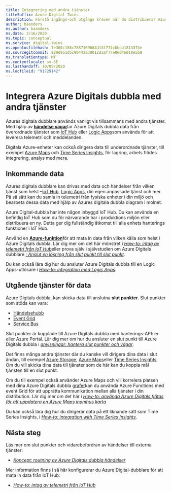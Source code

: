 ```yaml
---
title: Integrering med andra tjänster
titleSuffix: Azure Digital Twins
description: Förstå ingångs-och utgångs kraven när du distribuerar Azure Digital-dubbla.
author: baanders
ms.author: baanders
ms.date: 3/16/2020
ms.topic: conceptual
ms.service: digital-twins
ms.openlocfilehash: 7e360c158c7887109684d13f774cbbda1813373e
ms.sourcegitcommit: 829d951d5c90442a38012daaf77e86046018e5b9
ms.translationtype: MT
ms.contentlocale: sv-SE
ms.lasthandoff: 10/09/2020
ms.locfileid: "91729142"
---
```

# <a name="integrate-azure-digital-twins-with-other-services"></a>Integrera Azure Digitals dubbla med andra tjänster

Azures digitala dubblare används vanligt vis tillsammans med andra tjänster. Med hjälp av [**händelse vägar**](concepts-route-events.md)tar Azure Digitals dubbla data från överordnade tjänster som [IoT Hub](../iot-hub/about-iot-hub.md) eller [Logic Apps](../logic-apps/logic-apps-overview.md)som används för att leverera telemetri och meddelanden. 

Digitala Azure-enheter kan också dirigera data till underordnade tjänster, till exempel [Azure Maps](../azure-maps/about-azure-maps.md) och [Time Series Insights](../time-series-insights/time-series-insights-update-overview.md), för lagring, arbets flödes integrering, analys med mera. 

## <a name="data-ingress"></a>Inkommande data

Azures digitala dubblare kan drivas med data och händelser från vilken tjänst som helst –[IoT Hub](../iot-hub/about-iot-hub.md), [Logic Apps](../logic-apps/logic-apps-overview.md), din egen anpassade tjänst och mer. På så sätt kan du samla in telemetri från fysiska enheter i din miljö och bearbeta dessa data med hjälp av Azures digitala dubbla diagram i molnet.

Azure Digital-dubbla har inte någon inbyggd IoT Hub. Du kan använda en befintlig IoT Hub som du för närvarande har i produktions miljön eller distribuera en ny. Detta ger dig fullständig åtkomst till alla enhets hanterings funktioner i IoT Hub.

Använd en [**Azure-funktion**](../azure-functions/functions-overview.md)för att mata in data från vilken källa som helst i Azure Digitals dubbla. Lär dig mer om det här mönstret i [*How-to: intag av telemetri från IoT Hub*](how-to-ingest-iot-hub-data.md)eller prova själv i självstudien om Azure Digitals dubblare [*: Anslut en lösning från slut punkt till slut punkt*](tutorial-end-to-end.md). 

Du kan också lära dig hur du ansluter Azure Digitals dubbla till en Logic Apps-utlösare i [*How-to: integration med Logic Apps*](how-to-integrate-logic-apps.md).

## <a name="data-egress-services"></a>Utgående tjänster för data

Azure Digitals dubbla, kan skicka data till anslutna **slut punkter**. Slut punkter som stöds kan vara:
* [Händelsehubb](../event-hubs/event-hubs-about.md)
* [Event Grid](../event-grid/overview.md)
* [Service Bus](../service-bus-messaging/service-bus-messaging-overview.md)

Slut punkter är kopplade till Azure Digitals dubbla med hanterings-API: er eller Azure Portal. Lär dig mer om hur du ansluter en slut punkt till Azure Digitals dubbla i [*anvisningar: hantera slut punkter och vägar*](how-to-manage-routes-apis-cli.md).

Det finns många andra tjänster där du kanske vill dirigera dina data i slut ändan, till exempel [Azure Storage](../storage/common/storage-introduction.md), [Azure Maps](../azure-maps/about-azure-maps.md)eller [Time Series Insights](../time-series-insights/time-series-insights-update-overview.md). Om du vill skicka dina data till tjänster som de här kan du koppla mål tjänsten till en slut punkt.

Om du till exempel också använder Azure Maps och vill korrelera platsen med dina Azure Digitals dubbla [grafer](concepts-twins-graph.md)kan du använda Azure Functions med event Grid för att upprätta kommunikation mellan alla tjänster i din distribution. Lär dig mer om det här i [ *How-to: använda Azure Digitals flätas för att uppdatera en Azure Maps inomhus karta*](how-to-integrate-maps.md)

Du kan också lära dig hur du dirigerar data på ett liknande sätt som Time Series Insights, i [*How-to: integration with Time Series Insights*](how-to-integrate-time-series-insights.md).

## <a name="next-steps"></a>Nästa steg

Läs mer om slut punkter och vidarebefordran av händelser till externa tjänster:
* [*Koncept: routning av Azure Digitals dubbla händelser*](concepts-route-events.md)

Mer information finns i så här konfigurerar du Azure Digital-dubblare för att mata in data från IoT Hub:
* [*How-to: intag av telemetri från IoT Hub*](how-to-ingest-iot-hub-data.md)

